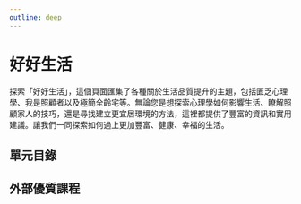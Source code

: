 ```yaml
---
outline: deep
---
```


# 好好生活

探索「好好生活」，這個頁面匯集了各種關於生活品質提升的主題，包括匱乏心理學、我是照顧者以及極簡全齡宅等。無論您是想探索心理學如何影響生活、瞭解照顧家人的技巧，還是尋找建立更宜居環境的方法，這裡都提供了豐富的資訊和實用建議。讓我們一同探索如何過上更加豐富、健康、幸福的生活。

## 單元目錄

<DigitalDocuments :items="digitalDocumentItems"></DigitalDocuments>

## 外部優質課程

<Courses :modelValue="courseItems"></Courses>

<script setup>
import DigitalDocuments from '../components/digitalDocuments.vue'
import Courses from '../components/courses.vue'

const digitalDocumentItems = [
    // {
    //     url: './scarcity',
    //     name: '匱乏心理學',
    //     keywords: ['新文明病', '認知匱乏', '匱乏循環', '打造寬鬆'],
    //     audience: ['玩過財富流想多了解精力的人', '想知道為何缺錢時不該借貸或主動投資的人', '對基本的認知心理學感興趣的人'],
    //     rating: 3
    // },
    {
        url: './carer',
        name: '我是照顧者',
        keywords: ['延遲老化', '照顧資源', '醫療資源', '跨領域整合'],
        audience: ['想為了照顧父母做準備的人', '想減輕家人負擔的長輩', '被各種長照術語搞得很亂的人'],
        rating: 1
    },
    {
        url: './housing',
        name: '極簡全齡宅',
        keywords: ['斷捨離', '全齡宅設計'],
        audience: ['想看斷捨離如何實踐的人', '好奇斷捨離與裝修有何關聯的人', '想準備宜居的房子給自己與家人者'],
        rating: 2
    }
]

const courseItems = [
    {
        image: '/life/turnKey.jpg',
        description: `只要有網路，無論是開車、走路、做菜、帶小孩，隨時都可以在線學習。讓我們用聲音陪你往前走，留給你一雙眼睛，抬頭看見自己和世界的變化。`,
        name: '啟點線上學苑',
        url: 'https://www.youtube.com/@koob',
    },
]

</script>
